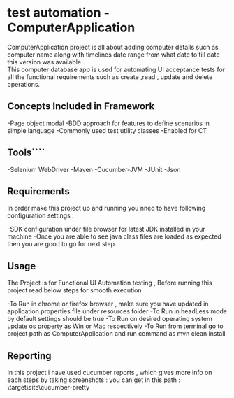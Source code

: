 
# test automation - ComputerApplication

 ComputerApplication project is all about adding computer details such as computer name along with timelines date range from what date to till date this version was available .  
 This computer database app is used for automating UI acceptance tests for all the functional requirements such as create ,read , update and delete operations.

## Concepts Included in Framework

-Page object modal
-BDD approach for features to define scenarios in simple language 
-Commonly used test utility classes
-Enabled for CT 

## Tools````

-Selenium WebDriver
-Maven
-Cucumber-JVM
-JUnit
-Json

## Requirements

In order make this project up and running you nned to have following configuration settings :

 -SDK configuration under file browser for latest JDK installed in your machine
 -Once you are able to see java class files are loaded as expected then you are good to go for next step

## Usage

The Project is for Functional UI Automation testing , Before running this project read below steps for smooth execution

-To Run in chrome or firefox browser , make sure you have updated in application.properties file under resources folder
-To Run in headLess mode by default settings should be true 
-To Run on desired operating system update os property as Win or Mac respectively
-To Run from terminal go to project path as ComputerApplication and run command as mvn clean install


## Reporting

In this project i have used cucumber reports , which gives more info on each steps by taking screenshots :
you can get in this path : \target\site\cucumber-pretty







